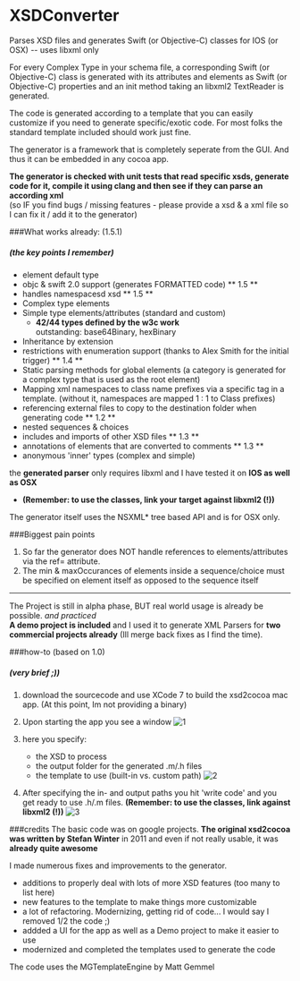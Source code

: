 XSDConverter
=========

Parses XSD files and generates Swift (or Objective-C) classes for IOS (or OSX) -- uses libxml only

For every Complex Type in your schema file, a corresponding Swift (or Objective-C) class is generated with its attributes and elements as Swift (or Objective-C) properties and an init method taking an libxml2 TextReader is generated.

The code is generated according to a template that you can easily customize if you need to generate specific/exotic code. For most folks the standard template included should work just fine.

The generator is a framework that is completely seperate from the GUI. And thus it can be embedded in any cocoa app.

**The generator is checked with unit tests that read specific xsds, generate code for it, compile it using clang and then see if they can parse an according xml**<br/>
(so IF you find bugs / missing features - please provide a xsd & a xml file so I can fix it / add it to the generator)

###What works already: (1.5.1)
##### (the key points I remember)

- element default type
- objc & swift 2.0 support (generates FORMATTED code) ** 1.5 **
- handles namespacesd xsd ** 1.5 ** 
- Complex type elements
- Simple type elements/attributes (standard and custom)
	- **42/44 types defined by the w3c work**<br/> 
	outstanding: 		base64Binary, hexBinary
- Inheritance by extension
- restrictions with enumeration support (thanks to Alex Smith for the initial trigger) ** 1.4 **
- Static parsing methods for global elements (a category is generated for a complex type that is used as the root element)
- Mapping xml namespaces to class name prefixes via a specific tag in a template. (without it, namespaces are mapped 1 : 1 to Class prefixes)
- referencing external files to copy to the destination folder when generating code ** 1.2 **
- nested sequences & choices
- includes and imports of other XSD files ** 1.3 **
- annotations of elements that are converted to comments ** 1.3 **
- anonymous 'inner' types (complex and simple)

the **generated parser** only requires libxml and I have tested it on **IOS as well as OSX**
- **(Remember: to use the classes, link your target against libxml2 (!))**

The generator itself uses the NSXML* tree based API and is for OSX only.

###Biggest pain points
1. So far the generator does NOT handle references to elements/attributes via the ref= attribute.
2. The min & maxOccurances of elements inside a sequence/choice must be specified on element itself as opposed to the sequence itself

---

The Project is still in alpha phase, BUT real world usage is already be possible. *and practiced* <br/>
**A demo project is included** and I used it to generate XML Parsers for **two commercial projects already** (Ill merge back fixes as I find the time).

###how-to (based on 1.0)
##### (very brief ;))
1. download the sourcecode and use XCode 7 to build the xsd2cocoa mac app. (At this point, Im not providing a binary)
2. Upon starting the app you see a window 
![1](https://raw.github.com/Daij-Djan/xsd2cocoa/master/README-files/1.png)

3. here you specify:
	- the XSD to process
	- the output folder for the generated .m/.h files
	- the template to use (built-in vs. custom path)
![2](https://raw.github.com/Daij-Djan/xsd2cocoa/master/README-files/2.png)

3. After specifying the in- and output paths you hit 'write code' and you get ready to use .h/.m files. **(Remember: to use the classes, link against libxml2 (!))**
![3](https://raw.github.com/Daij-Djan/xsd2cocoa/master/README-files/3.png)

###credits
The basic code was on google projects. **The original xsd2cocoa was written by Stefan Winter** in 2011 and even if not really usable, it was **already quite awesome**

I made numerous fixes and improvements to the generator.
- additions to properly deal with lots of more XSD features (too many to list here)
- new features to the template to make things more customizable
- a lot of refactoring. Modernizing, getting rid of code... I would say I removed 1/2 the code ;)
- addded a UI for the app as well as a Demo project to make it easier to use
- modernized and completed the templates used to generate the code

The code uses the MGTemplateEngine by Matt Gemmel
